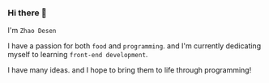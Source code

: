### Hi there 👋

I'm `Zhao Desen`

I have a passion for both `food` and `programming`. and I'm currently dedicating myself to learning `front-end development`. 

I have many ideas. and I hope to bring them to life through programming!
<!--
- 🔭 I’m currently working on ...
- 🌱 I’m currently learning ...
- 👯 I’m looking to collaborate on ...
- 🤔 I’m looking for help with ...
- 💬 Ask me about ...
- 📫 How to reach me: ...
- 😄 Pronouns: ...
- ⚡ Fun fact: ...
-->
